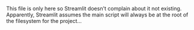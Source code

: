 This file is only here so Streamlit doesn't complain about it not existing.  Apparently, Streamlit assumes the main script will always be at the root of the filesystem for the project...
